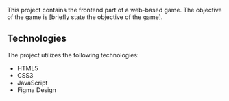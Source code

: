 This project contains the frontend part of a web-based game. The objective of the game is [briefly state the objective of the game].



## Technologies

The project utilizes the following technologies:

- HTML5
- CSS3
- JavaScript
- Figma Design


